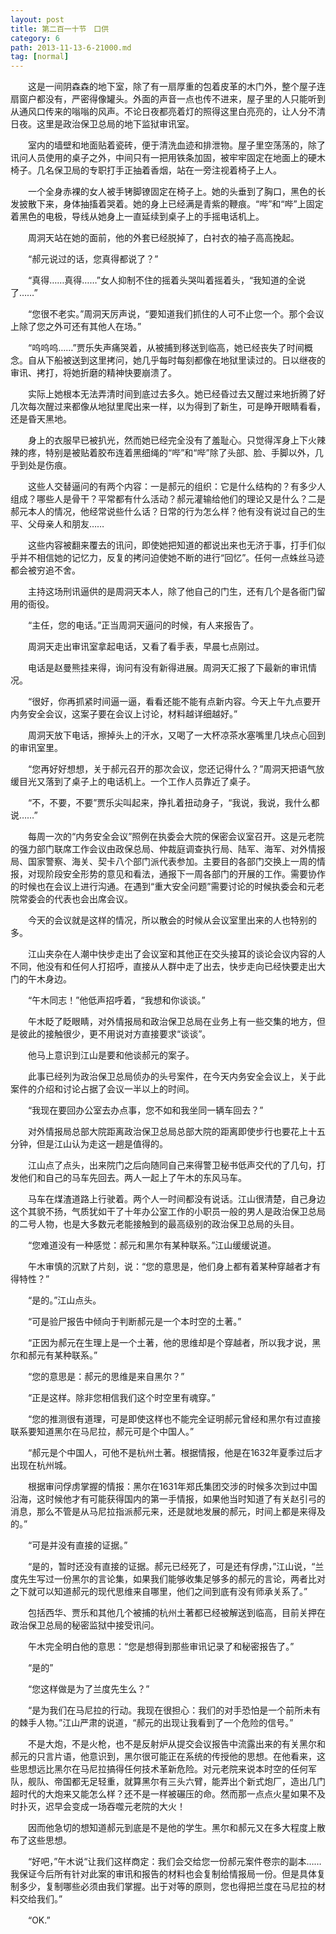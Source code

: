 ```yaml
---
layout: post
title: 第二百一十节　口供
category: 6
path: 2013-11-13-6-21000.md
tag: [normal]
---
```


　　这是一间阴森森的地下室，除了有一扇厚重的包着皮革的木门外，整个屋子连扇窗户都没有，严密得像罐头。外面的声音一点也传不进来，屋子里的人只能听到从通风口传来的嗡嗡的风声。不论日夜都亮着灯的照得这里白亮亮的，让人分不清日夜。这里是政治保卫总局的地下监狱审讯室。

　　室内的墙壁和地面贴着瓷砖，便于清洗血迹和排泄物。屋子里空荡荡的，除了讯问人员使用的桌子之外，中间只有一把用铁条加固，被牢牢固定在地面上的硬木椅子。几名保卫局的专职打手正抽着香烟，站在一旁注视着椅子上人。

　　一个全身赤裸的女人被手铐脚镣固定在椅子上。她的头垂到了胸口，黑色的长发披散下来，身体抽搐着哭着。她的身上已经满是青紫的鞭痕。“哔”和“哔”上固定着黑色的电极，导线从她身上一直延续到桌子上的手摇电话机上。

　　周洞天站在她的面前，他的外套已经脱掉了，白衬衣的袖子高高挽起。

　　“郝元说过的话，您真得都说了？”

　　“真得……真得……”女人抑制不住的摇着头哭叫着摇着头，“我知道的全说了……”

　　“您很不老实。”周洞天厉声说，“要知道我们抓住的人可不止您一个。那个会议上除了您之外可还有其他人在场。”

　　“呜呜呜……”贾乐失声痛哭着，从被捕到移送到临高，她已经丧失了时间概念。自从下船被送到这里拷问，她几乎每时每刻都像在地狱里读过的。日以继夜的审讯、拷打，将她折磨的精神快要崩溃了。

　　实际上她根本无法弄清时间到底过去多久。她已经昏过去又醒过来地折腾了好几次每次醒过来都像从地狱里爬出来一样，以为得到了新生，可是睁开眼睛看看，还是昏天黑地。

　　身上的衣服早已被扒光，然而她已经完全没有了羞耻心。只觉得浑身上下火辣辣的疼，特别是被贴着胶布连着黑细绳的“哔”和“哔”除了头部、脸、手脚以外，几乎到处是伤痕。

　　这些人交替逼问的有两个内容：一是郝元的组织：它是什么结构的？有多少人组成？哪些人是骨干？平常都有什么活动？郝元灌输给他们的理论又是什么？二是郝元本人的情况，他经常说些什么话？日常的行为怎么样？他有没有说过自己的生平、父母亲人和朋友……

　　这些内容被翻来覆去的讯问，即使她把知道的都说出来也无济于事，打手们似乎并不相信她的记忆力，反复的拷问迫使她不断的进行“回忆”。任何一点蛛丝马迹都会被穷追不舍。

　　主持这场刑讯逼供的是周洞天本人，除了他自己的门生，还有几个是各衙门留用的衙役。

　　“主任，您的电话。”正当周洞天逼问的时候，有人来报告了。

　　周洞天走出审讯室拿起电话，又看了看手表，早晨七点刚过。

　　电话是赵曼熊挂来得，询问有没有新得进展。周洞天汇报了下最新的审讯情况。

　　“很好，你再抓紧时间逼一逼，看看还能不能有点新内容。今天上午九点要开内务安全会议，这案子要在会议上讨论，材料越详细越好。”

　　周洞天放下电话，擦掉头上的汗水，又喝了一大杯凉茶水塞嘴里几块点心回到的审讯室里。

　　“您再好好想想，关于郝元召开的那次会议，您还记得什么？”周洞天把语气放缓目光又落到了桌子上的电话机上。一个工作人员靠近了桌子。

　　“不，不要，不要”贾乐尖叫起来，挣扎着扭动身子，“我说，我说，我什么都说……”

　　每周一次的“内务安全会议”照例在执委会大院的保密会议室召开。这是元老院的强力部门联席工作会议由政保总局、仲裁庭调查执行局、陆军、海军、对外情报局、国家警察、海关、契卡八个部门派代表参加。主要目的各部门交换上一周的情报，对现阶段安全形势的意见和看法，通报下一周各部门的开展的工作。需要协作的时候也在会议上进行沟通。在遇到“重大安全问题”需要讨论的时候执委会和元老院常委会的代表也会出席会议。

　　今天的会议就是这样的情况，所以散会的时候从会议室里出来的人也特别的多。

　　江山夹杂在人潮中快步走出了会议室和其他正在交头接耳的谈论会议内容的人不同，他没有和任何人打招呼，直接从人群中走了出去，快步走向已经快要走出大门的午木身边。

　　“午木同志！”他低声招呼着，“我想和你谈谈。”

　　午木眨了眨眼睛，对外情报局和政治保卫总局在业务上有一些交集的地方，但是彼此的接触很少，更不用说对方直接要求“谈谈”。

　　他马上意识到江山是要和他谈郝元的案子。

　　此事已经列为政治保卫总局侦办的头号案件，在今天内务安全会议上，关于此案件的介绍和讨论占据了会议一半以上的时间。

　　“我现在要回办公室去办点事，您不如和我坐同一辆车回去？”

　　对外情报局总部大院距离政治保卫总局总部大院的距离即使步行也要花上十五分钟，但是江山认为走这一趟是值得的。

　　江山点了点头，出来院门之后向随同自己来得警卫秘书低声交代的了几句，打发他们和自己的马车先回去。两人一起上了午木的东风马车。

　　马车在煤渣道路上行驶着。两个人一时间都没有说话。江山很清楚，自己身边这个其貌不扬，气质犹如干了十年办公室工作的小职员一般的男人是政治保卫总局的二号人物，也是大多数元老能接触到的最高级别的政治保卫总局的头目。

　　“您难道没有一种感觉：郝元和黑尔有某种联系。”江山缓缓说道。

　　午木审慎的沉默了片刻，说：“您的意思是，他们身上都有着某种穿越者才有得特性？”

　　“是的。”江山点头。

　　“可是验尸报告中倾向于判断郝元是一个本时空的土著。”

　　“正因为郝元在生理上是一个土著，他的思维却是个穿越者，所以我才说，黑尔和郝元有某种联系。”

　　“您的意思是：郝元的思维是来自黑尔？”

　　“正是这样。除非您相信我们这个时空里有魂穿。”

　　“您的推测很有道理，可是即使这样也不能完全证明郝元曾经和黑尔有过直接联系要知道黑尔在马尼拉，郝元可是个中国人。”

　　“郝元是个中国人，可他不是杭州土著。根据情报，他是在1632年夏季过后才出现在杭州城。

　　根据审问俘虏掌握的情报：黑尔在1631年郑氏集团交涉的时候多次到过中国沿海，这时候他才有可能获得国内的第一手情报，如果他当时知道了有关赵引弓的消息，那么不管是从马尼拉指派郝元来，还是就地发展的郝元，时间上都是来得及的。”

　　“可是并没有直接的证据。”

　　“是的，暂时还没有直接的证据。郝元已经死了，可是还有俘虏，”江山说，“兰度先生写过一份黑尔的言论集，如果我们能够收集足够多的郝元的言论，两者比对之下就可以知道郝元的现代思维来自哪里，他们之间到底有没有师承关系了。”

　　包括西华、贾乐和其他几个被捕的杭州土著都已经被解送到临高，目前关押在政治保卫总局的秘密监狱中接受讯问。

　　午木完全明白他的意思：“您是想得到那些审讯记录了和秘密报告了。”

　　“是的”

　　“您这样做是为了兰度先生么？”

　　“是为我们在马尼拉的行动。我现在很担心：我们的对手恐怕是一个前所未有的棘手人物。”江山严肃的说道，“郝元的出现让我看到了一个危险的信号。”

　　不是大炮，不是火枪，也不是反射炉从提交会议报告中流露出来的有关黑尔和郝元的只言片语，他意识到，黑尔很可能正在系统的传授他的思想。在他看来，这些思想远比黑尔在马尼拉搞得任何技术革新危险。对元老院来说本时空的任何军队，舰队、帝国都无足轻重，就算黑尔有三头六臂，能弄出个新式炮厂，造出几门超时代的大炮来又能怎么样？还不是一样被碾压的命。然而那一点点火星如果不及时扑灭，迟早会变成一场吞噬元老院的大火！

　　因而他急切的想知道郝元到底是不是他的学生。黑尔和郝元又在多大程度上散布了这些思想。

　　“好吧，”午木说“让我们这样商定：我们会交给您一份郝元案件卷宗的副本……我保证今后所有针对此案的审讯和报告的材料也会复制给情报局一份。但是具体复制多少，复制哪些必须由我们掌握。出于对等的原则，您也得把兰度在马尼拉的材料交给我们。”

　　“OK.”
